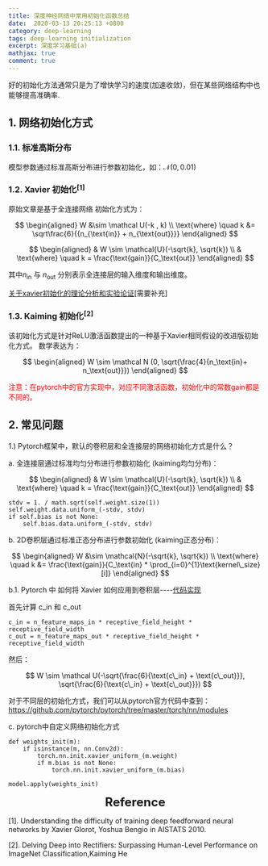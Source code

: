```yaml
---
title: 深度神经网络中常用初始化函数总结
date:  2020-03-13 20:25:13 +0800
category: deep-learning
tags: deep-learning initialization
excerpt: 深度学习基础(a)
mathjax: true
comment: true
---
```


好的初始化方法通常只是为了增快学习的速度(加速收敛)，但在某些网络结构中也能够提高准确率.

## 1. 网络初始化方式
### 1.1. 标准高斯分布
模型参数通过标准高斯分布进行参数初始化，如：$\mathcal N(0, 0.01)$

### 1.2. Xavier 初始化$^{[1]}$
原始文章是基于全连接网络
初始化方式为：

$$
\begin{aligned} 
W &\sim \mathcal U(-k , k) \\
\text{where} \quad k &= \sqrt\frac{6}{{n_{\text{in}} + n_{\text{out}}}}
\end{aligned}
$$

$$
\begin{aligned}
& W \sim \mathcal{U}(-\sqrt{k}, \sqrt{k}) \\
& \text{where} \quad k = \frac{\text{gain}}{C_\text{out}}
\end{aligned}
$$

其中$n_{\text{in}}$ 与 $n_{\text{out}}$ 分别表示全连接层的输入维度和输出维度。

[关于xavier初始化的理论分析和实验论证](https://blog.csdn.net/weixin_35479108/article/details/90694800)[需要补充]
### 1.3. Kaiming 初始化$^{[2]}$
该初始化方式是针对ReLU激活函数提出的一种基于Xavier相同假设的改进版初始化方式。
数学表达为：

$$
\begin{aligned}
W \sim \mathcal N (0, \sqrt{\frac{4}{n_\text{in}+ n_\text{out}}})
\end{aligned}
$$

<font color="red">注意：在pytorch中的官方实现中，对应不同激活函数，初始化中的常数$\text{gain}$都是不同的。</font> 

## 2. 常见问题

1.) Pytorch框架中，默认的卷积层和全连接层的网络初始化方式是什么？

a. 全连接层通过标准均匀分布进行参数初始化 (kaiming均匀分布)：

$$
\begin{aligned}
& W \sim \mathcal{U}(-\sqrt{k}, \sqrt{k}) \\
& \text{where} \quad k = \frac{\text{gain}}{C_\text{out}}
\end{aligned}
$$

```
stdv = 1. / math.sqrt(self.weight.size(1))
self.weight.data.uniform_(-stdv, stdv)
if self.bias is not None:
    self.bias.data.uniform_(-stdv, stdv)
```

b. 2D卷积层通过标准正态分布进行参数初始化 (kaiming正态分布)：

$$
\begin{aligned}
W &\sim \mathcal{N}(-\sqrt{k}, \sqrt{k}) \\
\text{where} \quad k &= \frac{\text{gain}}{C_\text{in} * \prod_{i=0}^{1}\text{kernel\_size}[i]}
\end{aligned}
$$

b.1. Pytorch 中 如何将 Xavier 如何应用到卷积层----[代码实现](https://pytorch.org/docs/stable/_modules/torch/nn/init.html#xavier_uniform_)

首先计算 $\text{c\_in}$ 和 $\text{c\_out}$

```
c_in = n_feature_maps_in * receptive_field_height * receptive_field_width
c_out = n_feature_maps_out * receptive_field_height * receptive_field_width
```

然后：

$$
W \sim \mathcal U(-\sqrt{\frac{6}{\text{c\_in} + \text{c\_out}}}, \sqrt{\frac{6}{\text{c\_in} + \text{c\_out}}})
$$


对于不同层的初始化方式，我们可以从pytorch官方代码中查到：https://github.com/pytorch/pytorch/tree/master/torch/nn/modules


c. pytorch中自定义网络初始化方式

```
def weights_init(m):
    if isinstance(m, nn.Conv2d):
        torch.nn.init.xavier_uniform_(m.weight)
        if m.bias is not None:
            torch.nn.init.xavier_uniform_(m.bias)

model.apply(weights_init)
```


<center> <font size="5"><b>Reference</b></font> </center>

[1]. Understanding the difficulty of training deep feedforward neural networks by Xavier Glorot, Yoshua Bengio in AISTATS 2010.

[2]. Delving Deep into Rectifiers: Surpassing Human-Level Performance on ImageNet Classification,Kaiming He
